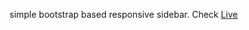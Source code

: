 simple bootstrap based responsive sidebar.
Check [Live](https://simple-bootstrap-sidebar-01.sujitkhandagale.in/)
